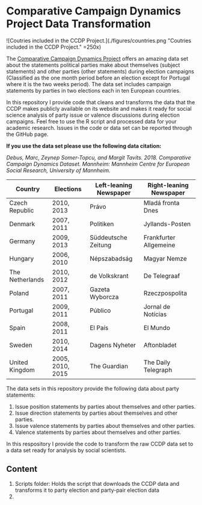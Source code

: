 # Comparative Campaign Dynamics Project Data Transformation

![Coutries included in the CCDP Project.](./figures/countries.png "Coutries included in the CCDP Project." =250x)

The [Comparative Campaign Dynamics Project](https://www.mzes.uni-mannheim.de/d7/en/datasets/comparative-campaign-dynamics-dataset) offers an amazing data set about the statements political parties make about themselves (subject statements) and other parties (other statements) during election campaigns (Classified as the one month period before an election except for Portugal where it is the two weeks period). The data set includes campaign statements by parties in two elections each in ten European countries. 

In this repository I provide code that cleans and transforms the data that the CCDP makes publicly available on its website and makes it ready for social science analysis of party issue or valence discussions during election campaigns. Feel free to use the R script and processed data for your academic research. Issues in the code or data set can be reported through the GitHub page. 

**If you use the data set please use the following data citation:**

*Debus, Marc, Zeynep Somer-Topcu, and Margit Tavits. 2018. Comparative Campaign Dynamics Dataset. Mannheim: Mannheim Centre for European Social Research, University of Mannheim.*


| Country  |  Elections | Left-leaning Newspaper  | Right-leaning Newspaper  |
|---|---|---|---|
|Czech Republic |2010, 2013 |Právo |Mladá fronta Dnes |
|Denmark |2007, 2011 |Politiken |Jyllands-Posten |
|Germany |2009, 2013 | Süddeutsche Zeitung | Frankfurter Allgemeine |
|Hungary  | 2006, 2010|Népszabadság |Magyar Nemze |
|The Netherlands  | 2010, 2012 |de Volkskrant |De Telegraaf |
|Poland | 2007, 2011 |Gazeta Wyborcza | Rzeczpospolita|
|Portugal | 2009, 2011 | Público| Jornal de Notícias|
|Spain | 2008, 2011  |El País |El Mundo |
|Sweden |2010, 2014 | Dagens Nyheter| Aftonbladet|
|United Kingdom | 2005, 2010, 2015 | The Guardian| The Daily Telegraph |



The data sets in this repository provide the following data about party statements:
1. Issue position statements by parties about themselves and other parties.
2. Issue direction statements by parties about themselves and other parties.
3. Issue valence statements by parties about themselves and other parties.
4. Valence statements by parties about themselves and other parties.

In this respository I provide the code to transform the raw CCDP data set to a data set ready for analysis by social scientists. 

## Content
1. Scripts folder: Holds the script that downloads the CCDP data and transforms it to party election and party-pair election data 
2. 
